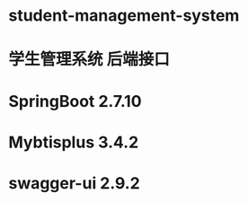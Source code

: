# student-management-system

# 学生管理系统 后端接口

# SpringBoot 2.7.10
# Mybtisplus 3.4.2
# swagger-ui 2.9.2
